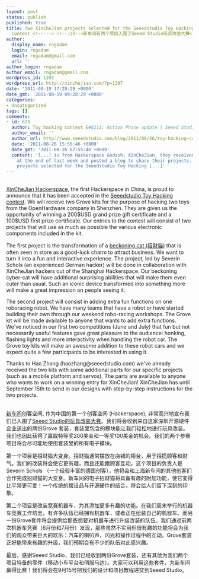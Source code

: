 ```yaml
---
layout: post
status: publish
published: true
title: Two XinCheJian projects selected for the Seeedstudio Toy Hacking
  contest <!--:--> <!--:zh-->新车间有两个项目入围了Seeed Studio玩具改装大赛<!--:-->
author:
  display_name: rngadam
  login: rngadam
  email: rngadam@gmail.com
  url: ''
author_login: rngadam
author_email: rngadam@gmail.com
wordpress_id: 1397
wordpress_url: http://xinchejian.com/?p=1397
date: '2011-08-19 17:28:29 +0800'
date_gmt: '2011-08-19 09:28:29 +0800'
categories:
- Uncategorized
tags: []
comments:
- id: 673
  author: Toy hacking contest &#8211; Action Phase update | Seeed Studio Blog
  author_email: ''
  author_url: http://www.seeedstudio.com/blog/2011/08/26/toy-hacking-contest-action-phase-update/
  date: '2011-08-26 15:55:46 +0800'
  date_gmt: '2011-08-26 07:55:46 +0800'
  content: '[...] is from Hackerspace &ndash; XinCheJian, they received the toy kit
    at the end of last week and posted a blog to share their projects. Two XinCheJian
    projects selected for the Seeedstudio Toy Hacking [...]'
---
```

<p><!--:en--><br />
<a href="http://xinchejian.com">XinCheJian Hackerspace</a>, the first Hackerspace in China, is proud to announce that it has been accepted in the <a href="http://www.seeedstudio.com/blog/2011/07/27/write-a-step-by-step-instruction-win-200-coupon/">Seeedstudio Toy Hacking contest</a>.  We will receive two Grove kits for the purpose of hacking two toys from the OpenHardware company in Shenzhen.  They are given us the opportunity of winning a 200$USD grand prize gift certificate and a 100$USD first prize certificate.  Our entries to the contest will consist of two projects that will use as much as possible the various electronic components included in the kit.</p>
<p>The first project is the transformation of a <a href="http://en.wikipedia.org/wiki/Maneki_Neko">beckoning cat  (招財貓)</a> that is often seen in store as a good-luck charm to attract business.  We want to turn it into a fun and interactive experience. The project, led by Severin Schols (an experienced German hacker) will be done in collaboration with XinCheJian hackers out of the Shanghai Hackerspace.  Our beckoning cyber-cat will have additional surprising abilities that will make them even cuter than usual.  Such an iconic device transformed into something more will make a great impression on people seeing it.  </p>
<p>The second project will consist in adding extra fun functions on one roboracing robot.  We have many teams that have a robot or have started building their own through our weekend robo-racing workshops. The Grove kit will be made available to anyone that wants to add extra functions.  We've noticed in our first two competitions (June and July) that fun but not necessarily useful features gave great pleasure to the audience: honking, flashing lights and more interactivity when handling the robot car.  The Grove toy kits will make an awesome addition to these robot cars and we expect quite a few participants to be interested in using it.</p>
<p>Thanks to Hao Zhang (haozhang@seeedstudio.com) we've already received the two kits with some additional parts for our specific projects (such as a mobile platform and servos).  The parts are available to anyone who wants to work on a winning entry for XinCheJian! XinCheJian has until September 15th to send in our designs with step-by-step instructions for the two projects.<br />
<!--:--></p>
<p><!--:zh--><br />
<a href="http://xinchejian.com">新车间</a>创客空间, 作为中国的第一个创客空间 (Hackerspace), 非常高兴地宣布我们已入围了<a href="http://www.seeedstudio.com/blog/2011/07/27/write-a-step-by-step-instruction-win-200-coupon/">Seeed Studio的玩具改装大赛</a>。我们将会收到来自这家深圳开源硬件企业送出的两份Grove 套装，套装里包含的模块能让我们轻松地进行玩具改装。我们也因此获得了赢取特等奖200美金和一等奖100美金的机会。我们的两个参赛项目将会尽可能地使用套装里的所有电子模块。</p>
<p>第一个项目是招财猫大变身。招财猫通常摆放在店铺的柜台，用于招揽顾客和财气。我们的改装将会使它更有趣，而且还能跟顾客互动。这个项目的负责人是Severin Schols （一个经验丰富的德国创客），他将会和上海新车间的其他创客们合作完成招财猫的大变身。新车间的电子招财猫将具备有趣的附加功能，使它变得比平常更可爱！一个传统的摆设品与开源硬件的结合，将会给人们留下深刻的印象。</p>
<p>第二个项目是改装竞赛机器车，为其添加更多有趣的功能。在我们周末举行的机器车竞赛工作坊里，有许多队伍已经拥有机器车，或者正在组装自己的机器车。而另一份Grove套件将会提供给那些想要对机器车进行升级改装的队伍。我们通过前两次机器车竞赛（6月份和7月份）发现，那些虽然不实用但很有趣的功能将会为我们的观众带来巨大的欢乐：汽车的喇叭声，闪光和操作过程中的互动。Grove套装正好能带来有趣的升级，我们预期会有不少的队伍对此感兴趣。</p>
<p>最后，感谢Seeed Studio，我们已经收到两份Grove套装，还有其他为我们两个项目特备的零件（移动小车平台和伺服马达）。大家可以利用这些套件，为新车间赢得比赛！我们将会在9月15号把我们的设计和项目教程递交到Seeed Studio。<br />
<!--:--></p>
